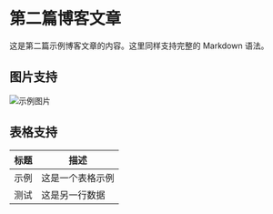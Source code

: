 # 第二篇博客文章

这是第二篇示例博客文章的内容。这里同样支持完整的 Markdown 语法。

## 图片支持

![示例图片](https://b0.bdstatic.com/ugc/jsiDRNxzSfNyP64A4FO1LAb46cd9f59963304286f48f929439b070.jpg@h_1280)

## 表格支持

| 标题 | 描述 |
|------|------|
| 示例 | 这是一个表格示例 |
| 测试 | 这是另一行数据 |
